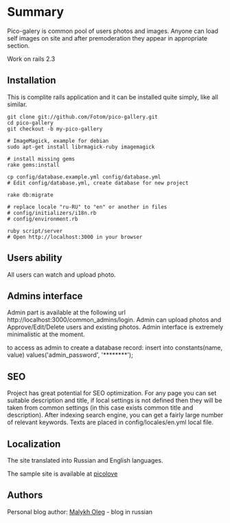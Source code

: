 Summary
==================================================
Pico-galery is common pool of users photos and images. Anyone can load self images on site and after premoderation they appear in appropriate section.

Work on rails 2.3

Installation
--------------------------------------

This is complite rails application and it can be installed quite simply, like all similar.

	git clone git://github.com/Fotom/pico-gallery.git
	cd pico-gallery
	git checkout -b my-pico-gallery

	# ImageMagick, example for debian
	sudo apt-get install librmagick-ruby imagemagick

	# install missing gems
	rake gems:install

	cp config/database.example.yml config/database.yml
	# Edit config/database.yml, create database for new project

	rake db:migrate

	# replace locale "ru-RU" to "en" or another in files
	# config/initializers/i18n.rb
	# config/environment.rb

	ruby script/server
	# Open http://localhost:3000 in your browser

Users ability
--------------------------------------

All users can watch and upload photo.

Admins interface
--------------------------------------

Admin part is available at the following url http://localhost:3000/common_admins/login. Admin can upload photos and Approve/Edit/Delete users and existing photos.
Admin interface is extremely minimalistic at the moment.

to access as admin to create a database record:
insert into constants(name, value) values('admin_password', '********');

SEO
--------------------------------------

Project has great potential for SEO optimization. For any page you can set suitable  description and title, if local settings is not defined then they will be taken from common settings (in this case exists common title and description). After indexing search engine, you can get a fairly large number of relevant keywords. Texts are placed in config/locales/en.yml local file.

Localization
--------------------------------------

The site translated into Russian and English languages.

The sample site is available at [picolove](http://picolove.ru/en)

Authors
--------------------------------------

Personal blog author: [Malykh Oleg](http://es0.ru/) - blog in russian

